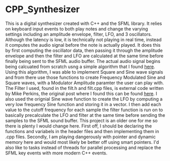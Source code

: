 # CPP_Synthesizer
This is a digital synthesizer created with C++ and the SFML library. It relies on keyboard input events to both play notes and change the varying settings including an amplitude envelope, filter, LFO, and 3 oscillators. Although the latency is low, it is technically not playing in real time, instead it computes the audio signal before the note is actually played. It does this by first computing the oscillator data, then passing it through the amplitude envelope and then the filter and LFO are calculated at the same time before finally being sent to the SFML audio buffer. The actual audio signal begins being calcuated from scratch usng a simple algorithm that I found <a href="https://www.youtube.com/watch?v=Y4qiT3E3RE4" target="_blank">here</a>. Using this algorithm, I was able to implement Square and Sine wave signals and from there use those functions to create Frequency Modulated Sine and Square waves, with a Modulator Amplitude paramter the user can play with. The Filter I used, found in the filt.h and filt.cpp files, is external code written by Mike Perkins, the original post where I found this can be found <a href="http://www.cardinalpeak.com/blog?p=1841" target="_blank">here</a>. I also used the orignial Sine wave function to create the LFO by computing a very low frequency Sine function and storing it in a vector. I then add each value to the cutoff frequency for each sample the filter function is run on to basically precalculate the LFO and filter at the same time before sending the samples to the SFML sound buffer. This project is an older one for me so there is plenty I would change here. First off, I should be declaring the functions and variabels in the header files and then implementing them in .cpp files. Secondly, I am playing dangerously with pointer and dynamic memory here and would most likely be better off using smart pointers. I'd also like to tasks instead of threads for parallel processing and replace the SFML key events with more modern C++ events.
